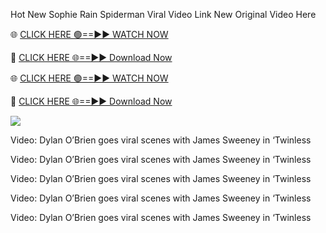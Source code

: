 Hot New Sophie Rain Spiderman Viral Video Link New Original Video Here

🌐 [CLICK HERE 🟢==►► WATCH NOW](https://picturegallery.pics/LASJFUP89)

🔴 [CLICK HERE 🌐==►► Download Now](https://picturegallery.pics/LASJFUP89)

🌐 [CLICK HERE 🟢==►► WATCH NOW](https://picturegallery.pics/LASJFUP89)

🔴 [CLICK HERE 🌐==►► Download Now](https://picturegallery.pics/LASJFUP89)




[<img src="https://i.imgur.com/5ezlWg9.png">](https://picturegallery.pics/LASJFUP89)

Video: Dylan O’Brien goes viral scenes with James Sweeney in ‘Twinless


Video: Dylan O’Brien goes viral scenes with James Sweeney in ‘Twinless


Video: Dylan O’Brien goes viral scenes with James Sweeney in ‘Twinless


Video: Dylan O’Brien goes viral scenes with James Sweeney in ‘Twinless


Video: Dylan O’Brien goes viral scenes with James Sweeney in ‘Twinless
